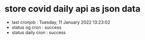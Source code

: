 # store covid daily api as json data

- last cronjob : Tuesday, 11 January 2022 13:23:02
- status og cron : success
- status daily cron : success
      
      